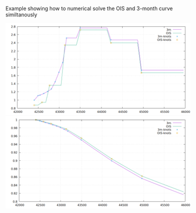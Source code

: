 
Example showing how to numerical solve the OIS and 3-month curve similtanously

![GitHub Logo](GithubAssets/3mrate_rate.png)
![GitHub Logo](GithubAssets/3mrate_df.png)

